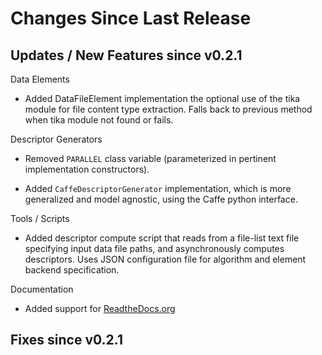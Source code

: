 Changes Since Last Release
==========================


Updates / New Features since v0.2.1
-----------------------------------

Data Elements

  * Added DataFileElement implementation the optional use of the tika module
    for file content type extraction. Falls back to previous method when tika
    module not found or fails.

Descriptor Generators

  * Removed ``PARALLEL`` class variable (parameterized in pertinent
    implementation constructors).

  * Added ``CaffeDescriptorGenerator`` implementation, which is more
    generalized and model agnostic, using the Caffe python interface.

Tools / Scripts

  * Added descriptor compute script that reads from a file-list text file
    specifying input data file paths, and asynchronously computes descriptors.
    Uses JSON configuration file for algorithm and element backend
    specification.

Documentation

  * Added support for [ReadtheDocs.org](smqtk.readthedocs.org)


Fixes since v0.2.1
------------------
